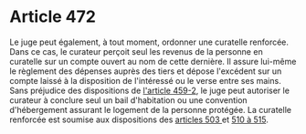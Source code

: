 # Article 472

Le juge peut également, à tout moment, ordonner une curatelle renforcée. Dans ce cas, le curateur perçoit seul les revenus de la personne en curatelle sur un compte ouvert au nom de cette dernière. Il assure lui-même le règlement des dépenses auprès des tiers et dépose l'excédent sur un compte laissé à la disposition de l'intéressé ou le verse entre ses mains. Sans préjudice des dispositions de <a href='/affichCodeArticle.do?cidTexte=LEGITEXT000006070721&idArticle=LEGIARTI000006428039&dateTexte=&categorieLien=cid' title='Code civil - art. 459-2 (V)'>l'article 459-2</a>, le juge peut autoriser le curateur à conclure seul un bail d'habitation ou une convention d'hébergement assurant le logement de la personne protégée. La curatelle renforcée est soumise aux dispositions des <a href='/code-civil/livre-ier-des-personnes/titre-xi-de-la-majorite-et-des-majeurs-qui-sont-proteges-par-la-loi/chapitre-iii-des-majeurs-en-tutelle/503.md' title='Code civil - art. 503 (V)'>articles 503 </a>et <a href='/code-civil/livre-ier-des-personnes/titre-xi-de-la-majorite-et-des-majeurs-qui-sont-proteges-par-la-loi/chapitre-iv-des-majeurs-en-curatelle/510.md' title='Code civil - art. 510 (V)'>510 à 515</a>.